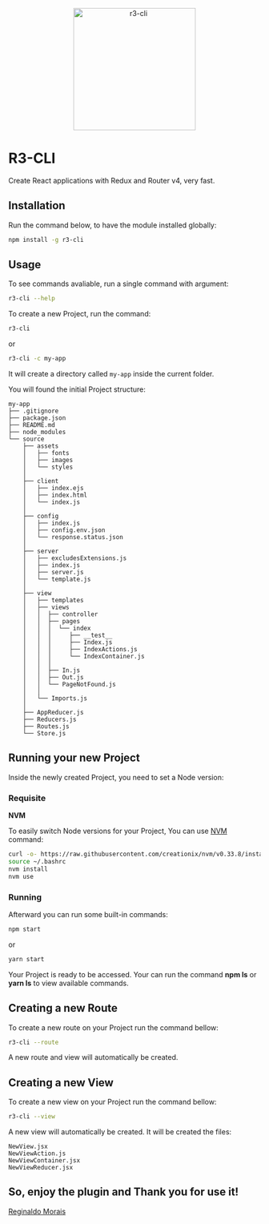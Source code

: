 <p align="center">
  <a href="https://github.com/reginaldoMorais/r3-cli-vscode-snippet">
    <img alt="r3-cli" src="https://image.ibb.co/cZZcUn/r3_cli_snippet_icons.png" width="244">
  </a>
</p>

# R3-CLI

Create React applications with Redux and Router v4, very fast.

## Installation

Run the command below, to have the module installed globally:

```bash
npm install -g r3-cli
```

## Usage

To see commands avaliable, run a single command with argument:

```bash
r3-cli --help
```

To create a new Project, run the command:

```bash
r3-cli
```

or

```bash
r3-cli -c my-app
```

It will create a directory called `my-app` inside the current folder.

You will found the initial Project structure:

```note
my-app
├── .gitignore
├── package.json
├── README.md
├── node_modules
└── source
    ├── assets
    │   ├── fonts
    │   ├── images
    │   └── styles
    │
    ├── client
    │   ├── index.ejs
    │   ├── index.html
    │   └── index.js
    │
    ├── config
    │   ├── index.js
    │   ├── config.env.json
    │   └── response.status.json
    │
    ├── server
    │   ├── excludesExtensions.js
    │   ├── index.js
    │   ├── server.js
    │   └── template.js
    │
    ├── view
    │   ├── templates
    │   ├── views
    │   │  ├── controller
    │   │  ├── pages
    │   │  │  └── index
    │   │  │     ├── __test__
    │   │  │     ├── Index.js
    │   │  │     ├── IndexActions.js
    │   │  │     └── IndexContainer.js
    │   │  │
    │   │  ├── In.js
    │   │  ├── Out.js
    │   │  └── PageNotFound.js
    │   │
    │   └── Imports.js
    │
    ├── AppReducer.js
    ├── Reducers.js
    ├── Routes.js
    └── Store.js
```

## Running your new Project

Inside the newly created Project, you need to set a Node version:

### Requisite

**NVM**

To easily switch Node versions for your Project, You can use [NVM](https://github.com/creationix/nvm) command:

```bash
curl -o- https://raw.githubusercontent.com/creationix/nvm/v0.33.8/install.sh | bash
source ~/.bashrc
nvm install
nvm use
```

### Running

Afterward you can run some built-in commands:

```bash
npm start
```

or

```bash
yarn start
```

Your Project is ready to be accessed. Your can run the command **npm ls** or **yarn ls** to view available commands.

## Creating a new Route

To create a new route on your Project run the command bellow:

```bash
r3-cli --route
```

A new route and view will automatically be created.

## Creating a new View

To create a new view on your Project run the command bellow:

```bash
r3-cli --view
```

A new view will automatically be created.
It will be created the files:

```note
NewView.jsx
NewViewAction.js
NewViewContainer.jsx
NewViewReducer.jsx
```



## So, enjoy the plugin and Thank you for use it!
[Reginaldo Morais](mailto:reginaldo.cmorais@gmail.com)
